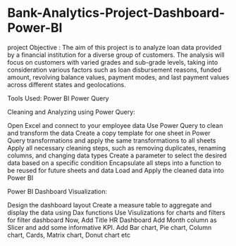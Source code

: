 # Bank-Analytics-Project-Dashboard-Power-BI

project Objective :
The aim of this project is to analyze loan data provided by a financial institution for a diverse group of customers. The analysis will focus on customers with varied grades and sub-grade levels, taking into consideration various factors such as loan disbursement reasons, funded amount, revolving balance values, payment modes, and last payment values across different states and geolocations.


Tools Used:
Power BI
Power Query



Cleaning and Analyzing using Power Query:

Open Excel and connect to your employee data Use Power Query to clean and transform the data Create a copy template for one sheet in Power Query transformations and apply the same transformations to all sheets Apply all necessary cleaning steps, such as removing duplicates, renaming columns, and changing data types Create a parameter to select the desired data based on a specific condition Encapsulate all steps into a function to be reused for future sheets and data Load and Apply the cleaned data into Power BI




Power BI Dashboard Visualization:

Design the dashboard layout Create a measure table to aggregate and display the data using Dax functions Use Visulizations for charts and filters for filter dashboard Now, Add Title HR Dashboard Add Month column as Slicer and add some informative KPI. Add Bar chart, Pie chart, Column chart, Cards, Matrix chart, Donut chart etc

